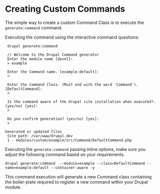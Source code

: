 # Creating Custom Commands

The simple way to create a custom Command Class is to execute the `generate:command` command.

Executing the command using the interactive command questions: 
```
 drupal generate:command
 
 // Welcome to the Drupal Command generator
 Enter the module name [devel]:
 > example

 Enter the Command name. [example:default]:
 >

 Enter the Command Class. (Must end with the word 'Command'). [DefaultCommand]:
 >

 Is the command aware of the drupal site installation when executed?. (yes/no) [yes]:
 >

 Do you confirm generation? (yes/no) [yes]:
 >

Generated or updated files
 Site path: /var/www/drupal.dev
 1 - modules/custom/example/src/Command/DefaultCommand.php
```

Executing the `generate:command` passing inline options, make sure you adjust the following command based on your requirements.

```
drupal generate:command  --module=example --class=DefaultCommand --name=example:default --container-aware -y
```

This command execution will generate a new Command class containing the boiler-plate required to register a new command within your Drupal module.
